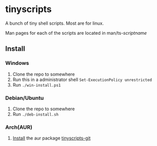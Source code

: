 # tinyscripts
A bunch of tiny shell scripts. Most are for linux.

Man pages for each of the scripts are located in man/ts-*scriptname*

## Install
### Windows
1. Clone the repo to somewhere
2. Run this in a administrator shell ```Set-ExecutionPolicy unrestricted```
3. Run ```./win-install.ps1```

### Debian/Ubuntu
1. Clone the repo to somewhere
2. Run ```./deb-install.sh```

### Arch(AUR)
1. [Install](https://wiki.archlinux.org/title/Arch_User_Repository#Installing_and_upgrading_packages) the aur package [tinyscripts-git](https://aur.archlinux.org/tinyscripts-git)
